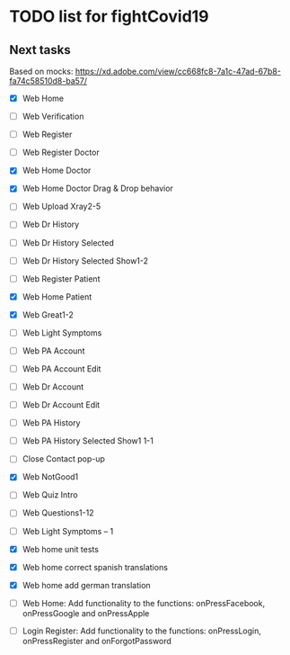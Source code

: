 # TODO list for fightCovid19

## Next tasks

Based on mocks:
https://xd.adobe.com/view/cc668fc8-7a1c-47ad-67b8-fa74c58510d8-ba57/

- [X] Web Home
- [ ] Web Verification
- [ ] Web Register
- [ ] Web Register Doctor
- [X] Web Home Doctor
- [X] Web Home Doctor Drag & Drop behavior
- [ ] Web Upload Xray2-5
- [ ] Web Dr History
- [ ] Web Dr History Selected
- [ ] Web Dr History Selected Show1-2
- [ ] Web Register Patient
- [X] Web Home Patient
- [X] Web Great1-2
- [ ] Web Light Symptoms
- [ ] Web PA Account
- [ ] Web PA Account Edit
- [ ] Web Dr Account
- [ ] Web Dr Account Edit
- [ ] Web PA History
- [ ] Web PA History Selected Show1 1-1
- [ ] Close Contact pop-up
- [X] Web NotGood1
- [ ] Web Quiz Intro
- [ ] Web Questions1-12
- [ ] Web Light Symptoms – 1

- [X] Web home unit tests
- [X] Web home correct spanish translations
- [X] Web home add german translation
- [ ] Web Home: Add functionality to the functions: onPressFacebook, onPressGoogle and onPressApple
- [ ] Login Register: Add functionality to the functions: onPressLogin, onPressRegister and onForgotPassword
